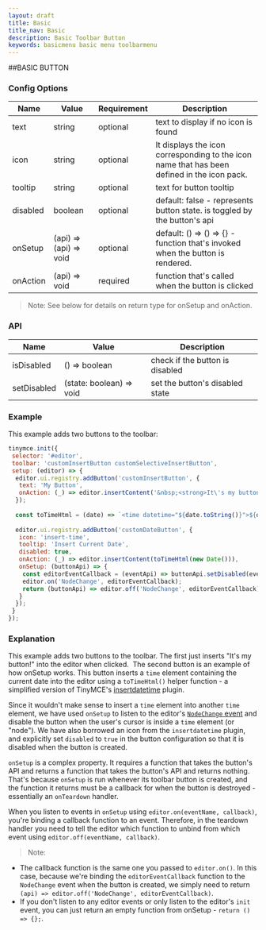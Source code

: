 ```yaml
---
layout: draft
title: Basic
title_nav: Basic
description: Basic Toolbar Button
keywords: basicmenu basic menu toolbarmenu
---
```


##BASIC BUTTON


### Config Options

| Name | Value | Requirement | Description |
| ---- | ----- | ----------- | ----------- |
| text | string | optional | text to display if no icon is found |
| icon | string | optional | It displays the icon corresponding to the icon name that has been defined in the icon pack. |
| tooltip | string | optional | text for button tooltip  |
| disabled | boolean | optional | default: false - represents button state. is toggled by the button's api |
| onSetup | (api) => (api) => void | optional | default: () => () => {} - function that's invoked when the button is rendered. |
| onAction | (api) => void | required | function that's called when the button is clicked |

> Note:  See below for details on return type for onSetup and onAction.

### API

| Name | Value | Description |
| ---- | ----- | ----------- |
| isDisabled | () => boolean | check if the button is disabled |
| setDisabled | (state: boolean) => void | set the button's disabled state |


### Example

This example adds two buttons to the toolbar:

```js
tinymce.init({
 selector: '#editor',
 toolbar: 'customInsertButton customSelectiveInsertButton',
 setup: (editor) => {
  editor.ui.registry.addButton('customInsertButton', {
   text: 'My Button',
   onAction: (_) => editor.insertContent('&nbsp;<strong>It\'s my button!</strong>&nbsp;')
  });
​
  const toTimeHtml = (date) => `<time datetime="${date.toString()}">${date.toDateString()}</time>`;
​
  editor.ui.registry.addButton('customDateButton', {
   icon: 'insert-time',
   tooltip: 'Insert Current Date',
   disabled: true,
   onAction: (_) => editor.insertContent(toTimeHtml(new Date())),
   onSetup: (buttonApi) => {
    const editorEventCallback = (eventApi) => buttonApi.setDisabled(eventApi.element.nodeName.toLowerCase() === 'time');
    editor.on('NodeChange', editorEventCallback);
    return (buttonApi) => editor.off('NodeChange', editorEventCallback);
   }
  });
 }
});
```

### Explanation

This example adds two buttons to the toolbar. The first just inserts "It's my button!" into the editor when clicked.
​
The second button is an example of how onSetup works. This button inserts a `time` element containing the current date into the editor using a `toTimeHtml()` helper function - a simplified version of TinyMCE's [insertdatetime]({{site.baseurl}}/plugins/insertdatetime/) plugin.

Since it wouldn't make sense to insert a `time` element into another `time` element, we have used `onSetup` to listen to the editor's [`NodeChange` event]({{site.baseurl}}/advanced/events/#nodechange) and disable the button when the user's cursor is inside a `time` element (or "node"). We have also borrowed an icon from the `insertdatetime` plugin, and explicitly set `disabled` to `true` in the button configuration so that it is disabled when the button is created.

`onSetup` is a complex property. It requires a function that takes the button's API and returns a function that takes the button's API and returns nothing. That's because `onSetup` is run whenever its toolbar button is created, and the function it returns must be a callback for when the button is destroyed - essentially an `onTeardown` handler.

When you listen to events in `onSetup` using `editor.on(eventName, callback)`, you're binding a callback function to an event. Therefore, in the teardown handler you need to tell the editor which function to unbind from which event using `editor.off(eventName, callback)`.

> Note:

* The callback function is the same one you passed to `editor.on()`. In this case, because we're binding the `editorEventCallback` function to the `NodeChange` event when the button is created, we simply need to return `(api) => editor.off('NodeChange', editorEventCallback)`.
* If you don't listen to any editor events or only listen to the editor's `init` event, you can just return an empty function from onSetup - `return () => {};`.
